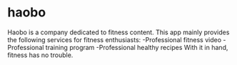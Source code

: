 # haobo
Haobo is a company dedicated to fitness content.
This app mainly provides the following services for fitness enthusiasts:
-Professional fitness video
-Professional training program
-Professional healthy recipes
With it in hand, fitness has no trouble.
